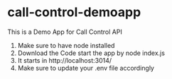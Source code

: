 # call-control-demoapp
This is a Demo App for Call Control API

1. Make sure to have node installed
2. Download the Code start the app by node index.js
3. It starts in http://localhost:3014/
4. Make sure to update your .env file accordingly
